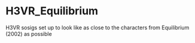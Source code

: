 # H3VR_Equilibrium
H3VR sosigs set up to look like as close to the characters from Equilibrium (2002) as possible
